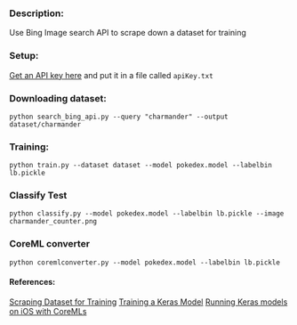 ### Description:
Use Bing Image search API to scrape down 
a dataset for training

### Setup:
[Get an API key here](https://azure.microsoft.com/en-us/try/cognitive-services/?api=bing-image-search-api)
and put it in a file called `apiKey.txt`

### Downloading dataset: 
`python search_bing_api.py --query "charmander" --output dataset/charmander`

### Training:
`python train.py --dataset dataset --model pokedex.model --labelbin lb.pickle` 

### Classify Test 
`python classify.py --model pokedex.model --labelbin lb.pickle --image charmander_counter.png`

### CoreML converter
`python coremlconverter.py --model pokedex.model --labelbin lb.pickle`

#### References:
[Scraping Dataset for Training](https://www.pyimagesearch.com/2018/04/09/how-to-quickly-build-a-deep-learning-image-dataset/)
[Training a Keras Model](https://pyimagesearch.com/2018/04/16/keras-and-convolutional-neural-networks-cnns/)
[Running Keras models on iOS with CoreMLs](https://www.pyimagesearch.com/2018/04/23/running-keras-models-on-ios-with-coreml/)